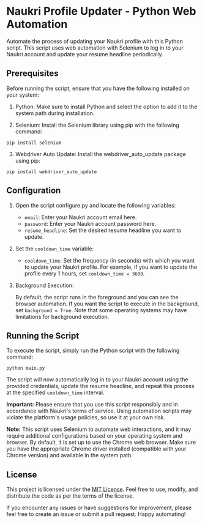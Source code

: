 # Naukri Profile Updater - Python Web Automation

Automate the process of updating your Naukri profile with this Python script. This script uses web automation with Selenium to log in to your Naukri account and update your resume headline periodically.

## Prerequisites

Before running the script, ensure that you have the following installed on your system:

1. Python: Make sure to install Python and select the option to add it to the system path during installation.

2. Selenium: Install the Selenium library using pip with the following command:

```
pip install selenium
```

3. Webdriver Auto Update: Install the webdriver_auto_update package using pip:

```
pip install webdriver_auto_update
```

## Configuration

1. Open the script configure.py and locate the following variables:

   - `email`: Enter your Naukri account email here.
   - `password`: Enter your Naukri account password here.
   - `resume_headline`: Set the desired resume headline you want to update.

2. Set the `cooldown_time` variable:

   - `cooldown_time`: Set the frequency (in seconds) with which you want to update your Naukri profile. For example, if you want to update the profile every 1 hours, set `cooldown_time = 3600`.

3. Background Execution:

   By default, the script runs in the foreground and you can see the browser automation. If you want the script to execute in the background, set `background = True`. Note that some operating systems may have limitations for background execution.

## Running the Script

To execute the script, simply run the Python script with the following command:

```
python main.py
```

The script will now automatically log in to your Naukri account using the provided credentials, update the resume headline, and repeat this process at the specified `cooldown_time` interval.

**Important:** Please ensure that you use this script responsibly and in accordance with Naukri's terms of service. Using automation scripts may violate the platform's usage policies, so use it at your own risk.

**Note:** This script uses Selenium to automate web interactions, and it may require additional configurations based on your operating system and browser. By default, it is set up to use the Chrome web browser. Make sure you have the appropriate Chrome driver installed (compatible with your Chrome version) and available in the system path.

## License

This project is licensed under the [MIT License](LICENSE). Feel free to use, modify, and distribute the code as per the terms of the license.

If you encounter any issues or have suggestions for improvement, please feel free to create an issue or submit a pull request. Happy automating!
